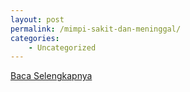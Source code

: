 ```yaml
---
layout: post
permalink: /mimpi-sakit-dan-meninggal/
categories:
    - Uncategorized
---
```


[Baca Selengkapnya](/04)